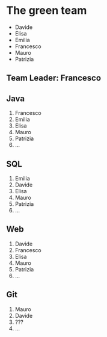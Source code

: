 # The green team

- Davide
- Elisa
- Emilia
- Francesco
- Mauro
- Patrizia

## Team Leader: Francesco

## Java
1. Francesco
1. Emilia
1. Elisa
1. Mauro
1. Patrizia
1. ...

## SQL
1. Emilia
1. Davide
1. Elisa
1. Mauro
1. Patrizia
1. ...

## Web
1. Davide
1. Francesco
1. Elisa
1. Mauro
1. Patrizia
1. ...

## Git
1. Mauro
1. Davide
1. ???
1. ...

